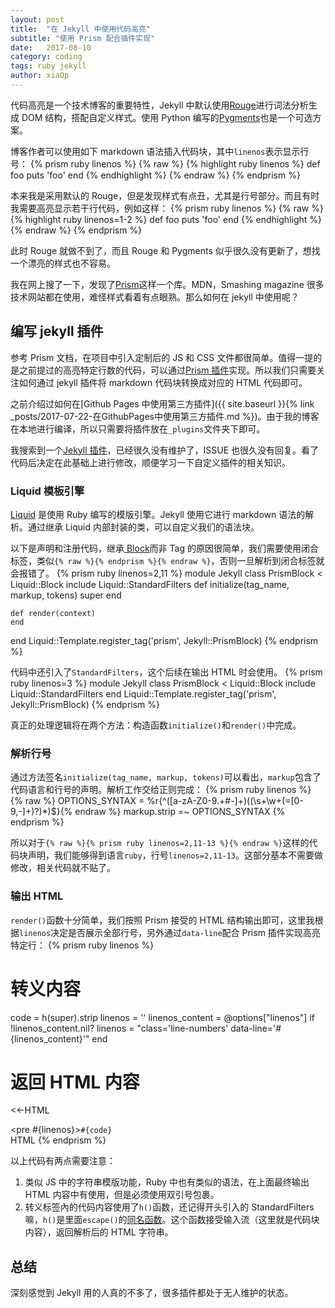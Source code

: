 ```yaml
---
layout: post
title:  "在 Jekyll 中使用代码高亮"
subtitle: "使用 Prism 配合插件实现"
date:   2017-08-10
category: coding
tags: ruby jekyll
author: xiaOp
---
```


代码高亮是一个技术博客的重要特性，Jekyll 中默认使用[Rouge](http://jekyllrb.com/docs/templates/#code-snippet-highlighting)进行词法分析生成 DOM 结构，搭配自定义样式。使用 Python 编写的[Pygments](http://pygments.org/)也是一个可选方案。

博客作者可以使用如下 markdown 语法插入代码块，其中`linenos`表示显示行号：
{% prism ruby linenos %}
{% raw %}
{% highlight ruby linenos %}
    def foo
      puts 'foo'
    end
{% endhighlight %}
{% endraw %}
{% endprism %}

本来我是采用默认的 Rouge，但是发现样式有点丑，尤其是行号部分。而且有时我需要高亮显示若干行代码，例如这样：
{% prism ruby linenos %}
{% raw %}
{% highlight ruby linenos=1-2 %}
    def foo
      puts 'foo'
    end
{% endhighlight %}
{% endraw %}
{% endprism %}

此时 Rouge 就做不到了，而且 Rouge 和 Pygments 似乎很久没有更新了，想找一个漂亮的样式也不容易。

我在网上搜了一下，发现了[Prism](http://prismjs.com/)这样一个库。MDN，Smashing magazine 很多技术网站都在使用，难怪样式看着有点眼熟。那么如何在 jekyll 中使用呢？

## 编写 jekyll 插件

参考 Prism 文档，在项目中引入定制后的 JS 和 CSS 文件都很简单。值得一提的是之前提过的高亮特定行数的代码，可以通过[Prism 插件](http://prismjs.com/plugins/line-highlight/)实现。所以我们只需要关注如何通过 jekyll 插件将 markdown 代码块转换成对应的 HTML 代码即可。

之前介绍过如何在[Github Pages 中使用第三方插件]({{ site.baseurl }}{% link _posts/2017-07-22-在GithubPages中使用第三方插件.md %})。由于我的博客在本地进行编译，所以只需要将插件放在`_plugins`文件夹下即可。

我搜索到一个[Jekyll 插件](https://github.com/gmurphey/jekyll-prism-plugin)，已经很久没有维护了，ISSUE 也很久没有回复。看了代码后决定在此基础上进行修改，顺便学习一下自定义插件的相关知识。

### Liquid 模板引擎

[Liquid](https://github.com/Shopify/liquid) 是使用 Ruby 编写的模版引擎。Jekyll 使用它进行 markdown 语法的解析。通过继承 Liquid 内部封装的类，可以自定义我们的语法块。

以下是声明和注册代码，继承[ Block](http://www.rubydoc.info/gems/liquid/Liquid/Block)而非 Tag 的原因很简单，我们需要使用闭合标签，类似`{% raw %}{% endprism %}{% endraw %}`，否则一旦解析到闭合标签就会报错了。
{% prism ruby linenos=2,11 %}
module Jekyll
  class PrismBlock < Liquid::Block
    include Liquid::StandardFilters
    def initialize(tag_name, markup, tokens)
        super
    end

    def render(context)
    end
end
Liquid::Template.register_tag('prism', Jekyll::PrismBlock)
{% endprism %}

代码中还引入了`StandardFilters`，这个后续在输出 HTML 时会使用。
{% prism ruby linenos=3 %}
module Jekyll
  class PrismBlock < Liquid::Block
    include Liquid::StandardFilters
end
Liquid::Template.register_tag('prism', Jekyll::PrismBlock)
{% endprism %}

真正的处理逻辑将在两个方法：构造函数`initialize()`和`render()`中完成。

### 解析行号

通过方法签名`initialize(tag_name, markup, tokens)`可以看出，`markup`包含了代码语言和行号的声明。解析工作交给正则完成：
{% prism ruby linenos %}
{% raw %}
OPTIONS_SYNTAX = %r{^([a-zA-Z0-9.+#-]+)((\s+\w+(=[0-9,-]+)?)*)$}{% endraw %}
markup.strip =~ OPTIONS_SYNTAX
{% endprism %}

所以对于`{% raw %}{% prism ruby linenos=2,11-13 %}{% endraw %}`这样的代码块声明，我们能够得到语言`ruby`，行号`linenos=2,11-13`。这部分基本不需要做修改，相关代码就不贴了。

### 输出 HTML

`render()`函数十分简单，我们按照 Prism 接受的 HTML 结构输出即可，这里我根据`linenos`决定是否展示全部行号，另外通过`data-line`配合 Prism 插件实现高亮特定行：
{% prism ruby linenos %}
# 转义内容
code = h(super).strip
linenos = ''
linenos_content = @options["linenos"]
if !linenos_content.nil?
    linenos = "class='line-numbers' data-line='#{linenos_content}'"
end
# 返回 HTML 内容
<<-HTML
    <div>
      <pre #{linenos}><code class='language-#{@lang}'>#{code}</code></pre>
    </div>
HTML
{% endprism %}

以上代码有两点需要注意：
1. 类似 JS 中的字符串模版功能，Ruby 中也有类似的语法，在上面最终输出 HTML 内容中有使用，但是必须使用双引号包裹。
2. 转义标签內的代码内容使用了`h()`函数，还记得开头引入的 StandardFilters 嘛，`h()`是里面`escape()`的[同名函数](https://github.com/Shopify/liquid/blob/master/lib/liquid/standardfilters.rb#L35-L38)。这个函数接受输入流（这里就是代码块内容），返回解析后的 HTML 字符串。

## 总结

深刻感觉到 Jekyll 用的人真的不多了，很多插件都处于无人维护的状态。
